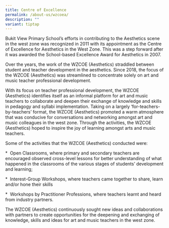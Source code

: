```yaml
---
title: Centre of Excellence
permalink: /about-us/wzcoea/
description: ""
variant: tiptap
---
```

<p>Bukit View Primary School’s efforts in contributing to the Aesthetics
scene in the west zone was recognized in 2011 with its appointment as the
Centre of Excellence for Aesthetics in the West Zone. This was a step forward
after it was awarded the School-based Excellence Award for Aesthetics in
2007.</p>
<p>Over the years, the work of the WZCOE (Aesthetics) straddled between student
and teacher development in the aesthetics. Since 2018, the focus of the
WZCOE (Aesthetics) was streamlined to concentrate solely on art and music
teacher professional development.</p>
<p>With its focus on teacher professional development, the WZCOE (Aesthetics)
identifies itself as an informal platform for art and music teachers to
collaborate and deepen their exchange of knowledge and skills in pedagogy
and syllabi implementation. Taking on a largely ‘for-teachers-by-teachers’
format, the WZCOE (Aesthetics) promoted a warm atmosphere that was conducive
for conversations and networking amongst art and music colleagues in the
west zone. Through the activities, the WZCOE (Aesthetics) hoped to inspire
the joy of learning amongst arts and music teachers.</p>
<p>Some of the activities that the WZCOE (Aesthetics) conducted were:</p>
<p>*&nbsp; Open Classrooms, where primary and secondary teachers are encouraged
observed cross-level lessons for better understanding of what happened
in the classrooms of the various stages of students’ development and learning;</p>
<p>*&nbsp; Interest-Group Workshops, where teachers came together to share,
learn and/or hone their skills</p>
<p>*&nbsp; Workshops by Practitioner Professions, where teachers learnt and
heard from industry partners.</p>
<p>The WZCOE (Aesthetics) continuously sought new ideas and collaborations
with partners to create opportunities for the deepening and exchanging
of knowledge, skills and ideas for art and music teachers in the west zone.</p>
